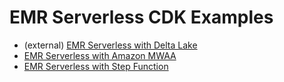 # EMR Serverless CDK Examples

- (external) [EMR Serverless with Delta Lake](https://github.com/HsiehShuJeng/cdk-emrserverless-with-delta-lake)
- [EMR Serverless with Amazon MWAA](./emr-serverless-with-mwaa/README.md)
- [EMR Serverless with Step Function](./emr-serverless-with-sfn/README.md)

